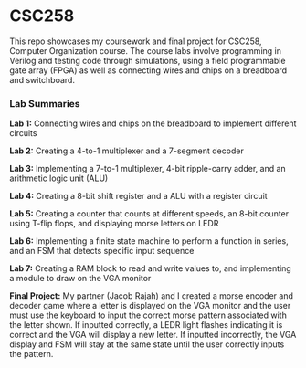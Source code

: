 # CSC258

This repo showcases my coursework and final project for CSC258, Computer Organization course.
The course labs involve programming in Verilog and testing code through simulations, using a field programmable gate array (FPGA) as well as connecting wires and chips on a breadboard and switchboard.

### Lab Summaries
**Lab 1:** Connecting wires and chips on the breadboard to implement different circuits

**Lab 2:** Creating a 4-to-1 multiplexer and a 7-segment decoder

**Lab 3:** Implementing a 7-to-1 multiplexer, 4-bit ripple-carry adder, and an arithmetic logic unit (ALU)

**Lab 4:** Creating a 8-bit shift register and a ALU with a register circuit

**Lab 5:** Creating a counter that counts at different speeds, an 8-bit counter using T-flip flops, and displaying morse letters on LEDR

**Lab 6:** Implementing a finite state machine to perform a function in series, and an FSM that detects specific input sequence

**Lab 7:** Creating a RAM block to read and write values to, and implementing a module to draw on the VGA monitor

**Final Project:** My partner (Jacob Rajah) and I created a morse encoder and decoder game where a letter is displayed on the VGA monitor and the user must use the keyboard to input the correct morse pattern associated with the letter shown. If inputted correctly, a LEDR light flashes indicating it is correct and the VGA will display a new letter. If inputted incorrectly, the VGA display and FSM will stay at the same state until the user correctly inputs the pattern.
